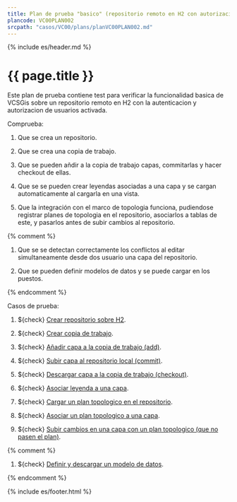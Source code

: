 ```yaml
---
title: Plan de prueba "basico" (repositorio remoto en H2 con autorizacion)
plancode: VC00PLAN002
srcpath: "casos/VC00/plans/planVC00PLAN002.md"
---
```


{% include es/header.md %}

# {{ page.title }}

Este plan de prueba contiene test para verificar la funcionalidad basica de VCSGis sobre 
un repositorio remoto en H2 con la autenticacion y autorizacion de usuarios activada.

Comprueba:
1. Que se crea un repositorio.
1. Que se crea una copia de trabajo.
1. Que se pueden añdir a la copia de trabajo capas, commitarlas y hacer checkout de ellas.

1. Que se se pueden crear leyendas asociadas a una capa y se cargan automaticamente al cargarla en una vista.

1. Que la integración con el marco de topologia funciona, pudiendose registrar planes
  de topologia en el repositorio, asociarlos a tablas de este, y pasarlos antes de subir cambios
  al repositorio.

{% comment %}

1. Que se se detectan correctamente los conflictos al editar simultaneamente desde dos usuario una capa del repositorio.

1. Que se pueden definir modelos de datos y se puede cargar en los puestos.

{% endcomment %}


Casos de prueba:
1. ${check} [Crear repositorio sobre H2](../CR00/CP001/testVC00CR00CP001.md).
1. ${check} [Crear copia de trabajo](../CW00/CP002/testVC00CW00CP002.md).

1. ${check} [Añadir capa a la copia de trabajo (add)](../AD00/CP002/testVC00AD00CP002.md).
1. ${check} [Subir capa al repositorio local (commit)](../SY00/CP002/testVC00SY00CP002.md).
1. ${check} [Descargar capa a la copia de trabajo (checkout)](../CO00/CP002/testVC00CO00CP002.md).

1. ${check} [Asociar leyenda a una capa](CP003/testVC00RE00CP003.md).

1. ${check} [Cargar un plan topologico en el repositorio](../TP00/CP000/testVC00TP00CP000.md).
1. ${check} [Asociar un plan topologico a una capa](../TP00/CP001/testVC00TP00CP001.md).
1. ${check} [Subir cambios en una capa con un plan topologico (que no pasen el plan)](../TP00/CP002/testVC00TP00CP002.md).

{% comment %}

1. ${check} [Definir y descargar un modelo de datos](CP003/testVC00RE00CP003.md).

{% endcomment %}

{% include es/footer.html %}
